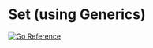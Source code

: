 # Set (using Generics)
[![Go Reference](https://pkg.go.dev/badge/github.com/tacomeet/go-set.svg)](https://pkg.go.dev/github.com/tacomeet/go-set)
